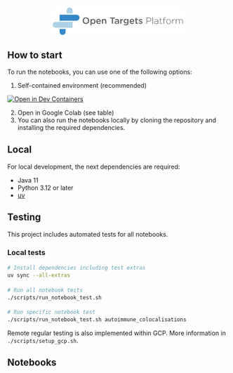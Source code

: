 <!-- Automatically generated README. Use utils/readme.py to modify it. -->

<p align="center">
    <img src="assets/platform_logo.png" alt="Open Targets Platform Logo" width="300"/>
</p>


## How to start

To run the notebooks, you can use one of the following options:

1. Self-contained environment (recommended)

[![Open in Dev Containers](https://img.shields.io/static/v1?label=Dev%20Containers&message=Open&color=blue)](https://vscode.dev/redirect?url=vscode://ms-vscode-remote.remote-containers/cloneInVolume?url=https://github.com/opentargets/notebooks)

2. Open in Google Colab (see table)
3. You can also run the notebooks locally by cloning the repository and installing the required dependencies.

## Local

For local development, the next dependencies are required:
- Java 11
- Python 3.12 or later
- [uv](https://docs.astral.sh/uv/)

## Testing

This project includes automated tests for all notebooks.

### Local tests

```bash
# Install dependencies including test extras
uv sync --all-extras

# Run all notebook tests
./scripts/run_notebook_test.sh

# Run specific notebook test
./scripts/run_notebook_test.sh autoimmune_colocalisations
```

Remote regular testing is also implemented within GCP. More information in `./scripts/setup_gcp.sh`.


## Notebooks